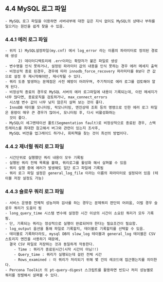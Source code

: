 ## 4.4 MySQL 로그 파일
    - MySQL 로그 파일을 이용하면 서버내부에 대한 깊은 지식 없이도 MySQL의 상태나 부하를 일으키는 원인을 쉽게 찾을 수 있음.
### 4.4.1 에러 로그 파일
    - 위치 1) MySQL설정파일(my.cnf) 에서 log_error 라는 이름의 파라미터로 정의된 경로에 생성
          2) 데이터디렉토리에 .err이라는 확장자가 붙은 파일로 생성
    - 변수명을 인식 못하거나, 설정된 파라미터 값의 내용을 인식 못하는 경우 에러 메세지 출력
    - 비정상적 종료 된경우, 경우에 따라 innodb_force_recovery 파라미터를 0보다 큰 값으로 설정 후 재시작해야만, 재시작될 수 있다.
    - 쿼리 도중 발생하는 문제점은 사전 예방이 어려우며, 주기적이로 에러 로그를 검토해야 알게 된다.
    - 비정상적 종료의 경우로 MySQL 서버의 에러 로그파일에 내용이 기록되는데, 이런 메세지가 너무 많다면, 종료로직을 검토하거나, max_connect_errors
      시스템 변수 값이 너무 낮지 않은지 살펴 보는 것이 좋다.
    - InnoDB 테이블 모니터링, 락모니터링, 엔진상태 조회 등의 명령으로 인한 에러 로그 파일은 용량이 매우 큰 경우가 많아서, 모니터링 후, 다시 비활성화하는 
      것이 좋다.
    - MySQL이 세그멘테이션 폴트(Segmentation fault)로 비정상적으로 종료된 경우, 스택 트레이스를 최대한 참고해서 버그와 관련이 있는지 조사후,
      MySQL 버전을 업그레이드 하거나, 회피책을 찾는 것이 최선의 방법이다.
### 4.4.2 제너럴 쿼리 로그 파일
    - 시간단위로 실행했던 쿼리 내용이 모두 기록됨
    - 실행된 쿼리 전체 목록을 볼때, 쿼리로그를 활성화 해서 살펴볼 수 있음
    - 쿼리 실행 중에 에러가 발생해도 일단 로그 파일에 기록됨
    - 쿼리 로그 파일 설정은 general_log_file 이라는 이름의 파라미터로 설정되어 있음 (테이블 저장 설정도 가능)
### 4.4.3 슬로우 쿼리 로그 파일
    - 서비스 운영중 전체적 성능저하 검사를 하는 경우는 문제쿼리 판단히 어려움, 이럴 경우 슬로우 쿼리가 도움이 됨
    - long_query_time 시스템 변수에 설정한 시간 이상의 시간이 소요된 쿼리가 모두 기록됨.
    - 단, 기록되는 쿼리는 정상적으로 실행이 완료되어야 한다는 필요조건이 필요함.
    - log_output 옵션을 통해 파일로 기록할지, 테이블로 기록할지를 선택할 수 있음.
    - 테이블로 기록하더라도, mysql DB의 slow_log 테이블과 general_log 테이블은 CSV 스토리지 엔진을 사용하기 때문에,
      결국 CSV 파일로 저장하는 것과 동일하게 작동한다.
        - Time : 쿼리가 종료된시간(시작 시간이 아님!!)
        - Query_time : 쿼리가 실행되는데 걸린 전체 시간
        - Rows_examined : 이 쿼리가 처리되기 위해 몇 건의 레코드에 접근했는지를 의미한다.
    - Percona Toolkit 의 pt-query-digest 스크립트를 활용하면 빈도나 처리 성능별로 쿼리를 정렬해서 살펴볼 수 있다.
